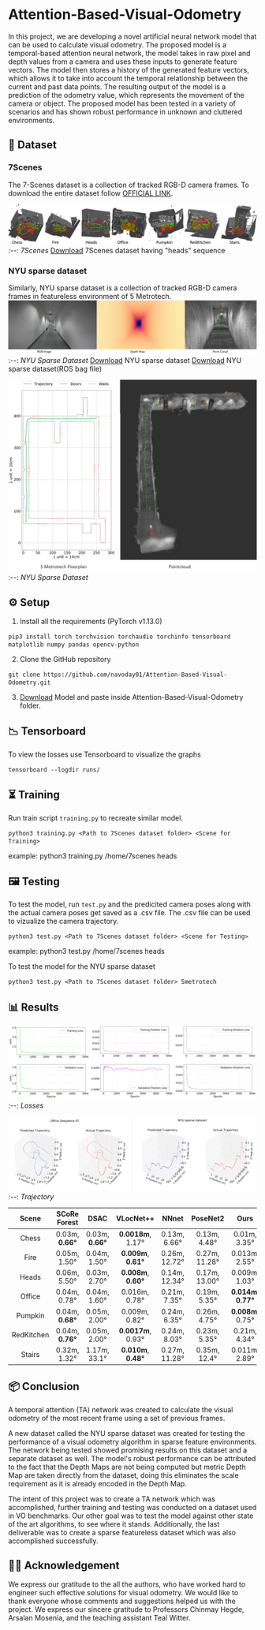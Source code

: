 # Attention-Based-Visual-Odometry

In this project, we are developing a novel artificial neural network model that can be used to calculate visual odometry. The proposed model is a temporal-based attention neural network, the model takes in raw pixel and depth values from a camera and uses these inputs to generate feature vectors. The model then stores a history of the generated feature vectors, which allows it to take into account the temporal relationship between the current and past data points. 
The resulting output of the model is a prediction of the odometry value, which represents the movement of the camera or object. 
The proposed model has been tested in a variety of scenarios and has shown robust performance in unknown and cluttered environments.

## 💽 Dataset
### 7Scenes
The 7-Scenes dataset is a collection of tracked RGB-D camera frames.
To download the entire dataset follow [OFFICIAL LINK](https://www.microsoft.com/en-us/research/project/rgb-d-dataset-7-scenes/).

 ![Alt text](assets/7-scenes-7-scenes-overview.png)
 :--:
  *7Scenes* 
[Download](https://drive.google.com/uc?export=download&id=1dhdH5g1XCGnFbvOj5OOUY3YHaCO4RIIf) 7Scenes dataset having "heads" sequence

### NYU sparse dataset
Similarly, NYU sparse dataset is a collection of tracked RGB-D camera frames in featureless environment of 5 Metrotech.
 ![Alt text](assets/NYC-sparse-dataset.png)
 :--:
  *NYU Sparse Dataset*
[Download](https://drive.google.com/uc?export=download&id=1dhdH5g1XCGnFbvOj5OOUY3YHaCO4RIIf) NYU sparse dataset
[Download](https://drive.google.com/uc?export=download&id=1H_JrvroG4v_MMUqWKM0P57lNYYE2droc) NYU sparse dataset(ROS bag file)

![Alt text](assets/Floorplan.png)
 :--:
  *NYU Sparse Dataset*

## ⚙️ Setup

1. Install all the requirements (PyTorch v1.13.0)
```shell
pip3 install torch torchvision torchaudio torchinfo tensorboard matplotlib numpy pandas opencv-python 
```
2. Clone the GitHub repository
```shell
git clone https://github.com/navoday01/Attention-Based-Visual-Odometry.git
```
3. [Download](https://drive.google.com/uc?export=download&id=1dhdH5g1XCGnFbvOj5OOUY3YHaCO4RIIf) Model and paste inside Attention-Based-Visual-Odometry folder.

## 📉 Tensorboard
To view the losses use Tensorboard to visualize the graphs
```shell
tensorboard --logdir runs/
```

## ⏳ Training
Run train script `training.py` to recreate similar model.
```shell
python3 training.py <Path to 7Scenes dataset folder> <Scene for Training>
```
example: python3 training.py /home/7scenes heads
## 🖼 Testing

 To test the model, run `test.py` and the predicited camera poses along with the actual camera poses get saved as a .csv file. The .csv file can be used to vizualize the camera trajectory.
```shell
python3 test.py <Path to 7Scenes dataset folder> <Scene for Testing>
```
example: python3 test.py /home/7scenes heads

To test the model for the NYU sparse dataset
```shell
python3 test.py <Path to 7Scenes dataset folder> 5metrotech
```


## 📊 Results

 ![Alt text](assets/Plots.png)
 :--:
  *Losses* 

![Alt text](assets/Trajectory.png)
 :--:
  *Trajectory* 



| **Scene** |   **SCoRe Forest**    |  **DSAC**  |  **VLocNet++**  |  **NNnet**  |  **PoseNet2**  |  **Ours**  |
|:--------:|:------------------:|:----------------------------:|:------------:|:----------:|:-------------:|:-------------:|
|  Chess |  0.03m, **0.66°**     |     0.03m, **0.66°**       |    **0.0018m**, 1.17°    |   0.13m, 6.66°  |  0.13m, 4.48°    | 0.01m, 3.35° |
|  Fire  |  0.05m, 1.50° |     0.04m, 1.50°       |    **0.009m**, **0.61°**  |   0.26m, 12.72°  |  0.27m, 11.28°    | 0.013m, 2.55°    |
|  Heads |  0.06m, 5.50°    |     0.03m, 2.70°       |    **0.008m**, **0.60°**     |  0.14m, 12.34°  |  0.17m, 13.00°    |  0.009m, 1.03°         |
| Office |  0.04m, 0.78°    |     0.04m, 1.60°    |    0.016m, 0.78°     |   0.21m, 7.35°  |  0.19m, 5.35°     | **0.014m**, **0.77°**           |
| Pumpkin|  0.04m, **0.68°**   |     0.05m, 2.00°   |    0.009m, 0.82°   |   0.24m, 6.35°  |  0.26m, 4.75°     | **0.008m**, 0.75°           |
|RedKitchen|  0.04m, **0.76°**      |     0.05m, 2.00°    |    **0.0017m**, 0.93°   |   0.24m, 8.03°  |  0.23m, 5.35°    |  0.21m, 4.34°        |
|  Stairs  |  0.32m, 1.32°      |     1.17m, 33.1°    |   **0.010m**, **0.48°**   |   0.27m, 11.28°  |  0.35m, 12.4°    |  0.011m, 2.89°        |

## 📦 Conclusion

A temporal attention (TA) network was created to calculate the visual odometry of the most recent frame using a set of previous frames.

A new dataset called the NYU sparse dataset was created for testing the performance of a visual odometry algorithm in sparse feature environments. The network being tested showed promising results on this dataset and a separate dataset as well. The model's robust performance can be attributed to the fact that the Depth Maps are not being computed but metric Depth Map are taken directly from the dataset, doing this eliminates the scale requirement as it is already encoded in the Depth Map. 

The intent of this project was to create a TA network which was accomplished, further training and testing was conducted on a dataset used in VO benchmarks. Our other goal was to test the model against other state of the art algorithms, to see where it stands. Additionally, the last deliverable was to create a sparse featureless dataset which was also accomplished successfully.

## 👩‍⚖️ Acknowledgement

We express our gratitude to the all the authors, who have worked hard to engineer such effective solutions for visual odometry. We would like to thank everyone whose comments and suggestions helped us with the project. We express our sincere gratitude to Professors Chinmay Hegde, Arsalan Mosenia, and the teaching assistant Teal Witter. 
